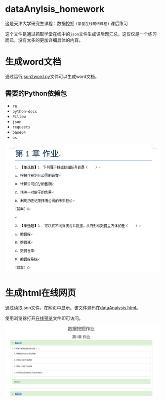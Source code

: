 # dataAnylsis_homework

这是天津大学研究生课程：数据挖掘 `(学堂在线网络课程)` 课后练习

这个文件是通过抓取学堂在线中的`json`文件生成课后题汇总，这仅仅是一个练习而已，没有太多的更加详细具体的内容。


# 生成word文档
通过运行[json2word.py](json2word.py)文件可以生成word文档。

## 需要的Python依赖包
- `re`
- `python-docx`
- `Pillow`
- `json`
- `requests`
- `base64`
- `os`

![生成的word](./image/word.png)



# 生成html在线网页
通过读取json文件，在网页中显示。该文件源码在[dataAnalysis.html](./html/dataAnalysis.html)。

使用浏览器打开[在线预览](https://secoworld.github.io/html/dataAnalysis.html)文件即可访问。

![生成的html文件](./image/html.png)